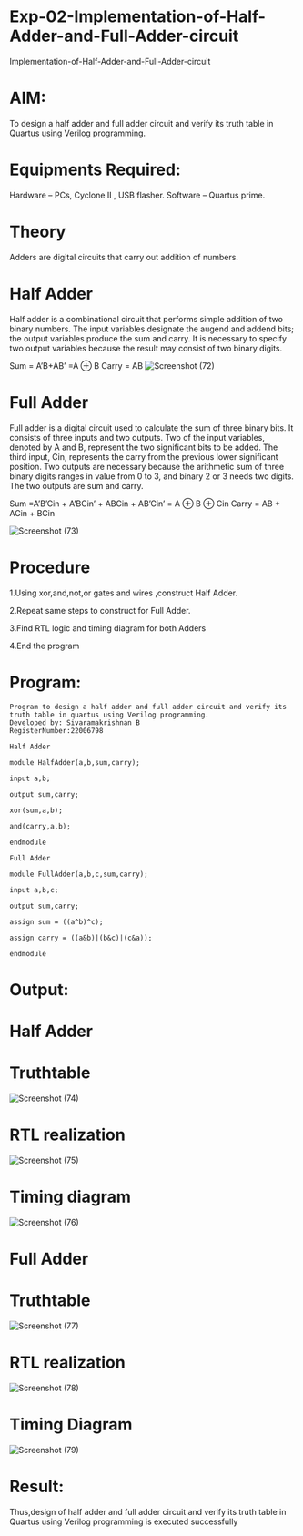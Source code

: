 # Exp-02-Implementation-of-Half-Adder-and-Full-Adder-circuit
Implementation-of-Half-Adder-and-Full-Adder-circuit

# AIM:

To design a half adder and full adder circuit and verify its truth table in Quartus using Verilog programming.

# Equipments Required:
Hardware – PCs, Cyclone II , USB flasher. Software – Quartus prime.

# Theory

Adders are digital circuits that carry out addition of numbers.

# Half Adder

Half adder is a combinational circuit that performs simple addition of two binary numbers. The input variables designate the augend and addend bits; the output variables produce the sum and carry. It is necessary to specify two output variables because the result may consist of two binary digits.

Sum = A’B+AB’ =A ⊕ B Carry = AB
![Screenshot (72)](https://user-images.githubusercontent.com/119476322/215163578-4030d1cb-993c-4b37-b83a-d88929d7d6a1.png)

# Full Adder

Full adder is a digital circuit used to calculate the sum of three binary bits. It consists of three inputs and two outputs. Two of the input variables, denoted by A and B, represent the two significant bits to be added. The third input, Cin, represents the carry from the previous lower significant position. Two outputs are necessary because the arithmetic sum of three binary digits ranges in value from 0 to 3, and binary 2 or 3 needs two digits. The two outputs are sum and carry.

Sum =A’B’Cin + A’BCin’ + ABCin + AB’Cin’ = A ⊕ B ⊕ Cin Carry = AB + ACin + BCin

![Screenshot (73)](https://user-images.githubusercontent.com/119476322/215163628-78424147-30b4-4ea7-80ef-4923b2305884.png)

# Procedure

1.Using xor,and,not,or gates and wires ,construct Half Adder.

2.Repeat same steps to construct for Full Adder.

3.Find RTL logic and timing diagram for both Adders

4.End the program

# Program:
```
Program to design a half adder and full adder circuit and verify its truth table in quartus using Verilog programming.
Developed by: Sivaramakrishnan B
RegisterNumber:22006798

Half Adder

module HalfAdder(a,b,sum,carry);

input a,b;

output sum,carry;

xor(sum,a,b);

and(carry,a,b);

endmodule

Full Adder

module FullAdder(a,b,c,sum,carry);

input a,b,c;

output sum,carry;

assign sum = ((a^b)^c);

assign carry = ((a&b)|(b&c)|(c&a));

endmodule
```

# Output:

# Half Adder

# Truthtable

![Screenshot (74)](https://user-images.githubusercontent.com/119476322/215163760-0178cade-e8ea-474b-acee-2724315845e7.png)

# RTL realization

![Screenshot (75)](https://user-images.githubusercontent.com/119476322/215163839-6e8237fc-e0ae-48f4-a9b8-25939344d9ad.png)

# Timing diagram

![Screenshot (76)](https://user-images.githubusercontent.com/119476322/215163875-bcdc9a57-67f5-4574-b7d5-9cf5aafc62e3.png)

# Full Adder

# Truthtable

![Screenshot (77)](https://user-images.githubusercontent.com/119476322/215163907-4be75b6b-ed12-40ca-bd22-fe93b5fe049c.png)

# RTL realization
![Screenshot (78)](https://user-images.githubusercontent.com/119476322/215163926-15d0af81-c100-40b1-8ee9-9ae1a48f964f.png)

# Timing Diagram 

![Screenshot (79)](https://user-images.githubusercontent.com/119476322/215163958-64c83cc4-2547-4ed1-9095-aeb9952205f5.png)

# Result:
Thus,design of half adder and full adder circuit and verify its truth table in Quartus using Verilog programming is executed successfully
